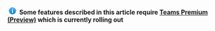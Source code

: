 ![Information icon](../media/info.png) **Some features described in this article require [Teams Premium (Preview)](/MicrosoftTeams/enhanced-teams-experience) which is currently rolling out**